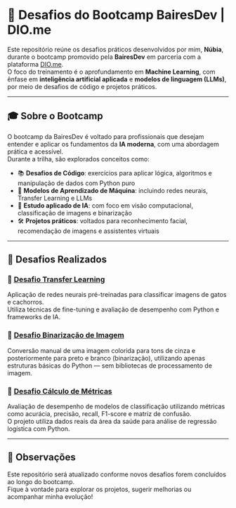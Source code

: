 # 🚀 Desafios do Bootcamp BairesDev | DIO.me

Este repositório reúne os desafios práticos desenvolvidos por mim, **Núbia**, durante o bootcamp promovido pela **BairesDev** em parceria com a plataforma [DIO.me](https://www.dio.me/).  
O foco do treinamento é o aprofundamento em **Machine Learning**, com ênfase em **inteligência artificial aplicada** e **modelos de linguagem (LLMs)**, por meio de desafios de código e projetos práticos.

---

## 🎓 Sobre o Bootcamp

O bootcamp da BairesDev é voltado para profissionais que desejam entender e aplicar os fundamentos da **IA moderna**, com uma abordagem prática e acessível.  
Durante a trilha, são explorados conceitos como:

- 📚 **Desafios de Código**: exercícios para aplicar lógica, algoritmos e manipulação de dados com Python puro  
- 🤖 **Modelos de Aprendizado de Máquina**: incluindo redes neurais, Transfer Learning e LLMs  
- 🧠 **Estudo aplicado de IA**: com foco em visão computacional, classificação de imagens e binarização  
- 🛠️ **Projetos práticos**: voltados para reconhecimento facial, recomendação de imagens e assistentes virtuais  

---

## 📁 Desafios Realizados

### 🔹 [Desafio Transfer Learning](./desafio-transfer-learning)  
Aplicação de redes neurais pré-treinadas para classificar imagens de gatos e cachorros.  
Utiliza técnicas de fine-tuning e avaliação de desempenho com Python e frameworks de IA.

### 🔹 [Desafio Binarização de Imagem](./binarizacao-imagem)  
Conversão manual de uma imagem colorida para tons de cinza e posteriormente para preto e branco (binarização), utilizando apenas estruturas básicas do Python — sem bibliotecas de processamento de imagem.

### 🔹 [Desafio Cálculo de Métricas](./desafio-calculo-de-métricas)  
Avaliação de desempenho de modelos de classificação utilizando métricas como acurácia, precisão, recall, F1-score e matriz de confusão.  
O projeto utiliza dados reais da área da saúde para análise de regressão logística com Python.

---

## 📌 Observações

Este repositório será atualizado conforme novos desafios forem concluídos ao longo do bootcamp.  
Fique à vontade para explorar os projetos, sugerir melhorias ou acompanhar minha evolução!
